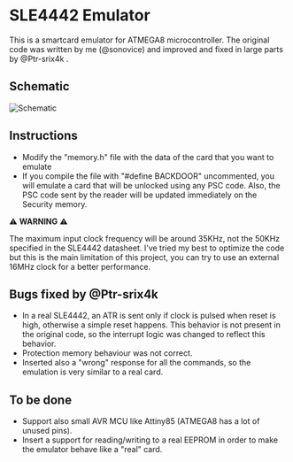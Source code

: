# SLE4442 Emulator
This is a smartcard emulator for ATMEGA8 microcontroller. The original code was written by me (@sonovice) and improved and fixed in large parts by @Ptr-srix4k .

## Schematic
![Schematic](https://i.imgur.com/YaTSVsc.png)

## Instructions
- Modify the "memory.h" file with the data of the card that you want to emulate
- If you compile the file with "#define BACKDOOR" uncommented, you will emulate a card that will be unlocked using any PSC code. Also, the PSC code sent by the reader will be updated immediately on the Security memory.  

⚠️ **WARNING** ⚠️

The maximum input clock frequency will be around 35KHz, not the 50KHz specified in the SLE4442 datasheet. I've tried my best to optimize the code but this is the main limitation of this project, you can try to use an external 16MHz clock for a better performance.

## Bugs fixed by @Ptr-srix4k
- In a real SLE4442, an ATR is sent only if clock is pulsed when reset is high, otherwise a simple reset happens. This behavior is not present in the original code, so the interrupt logic was changed to reflect this behavior.
- Protection memory behaviour was not correct.
- Inserted also a "wrong" response for all the commands, so the emulation is very similar to a real card.

## To be done
- Support also small AVR MCU like Attiny85 (ATMEGA8 has a lot of unused pins).
- Insert a support for reading/writing to a real EEPROM in order to make the emulator behave like a "real" card.
